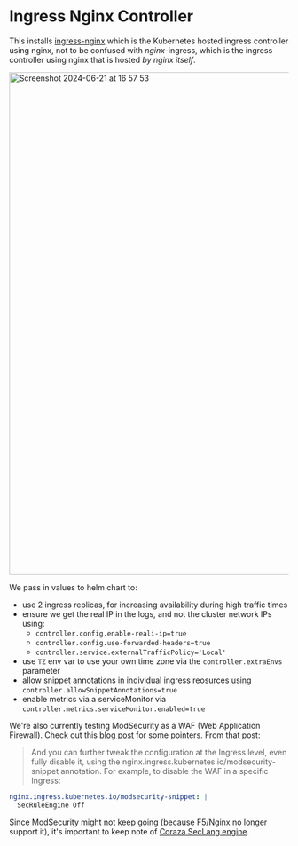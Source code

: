 # Ingress Nginx Controller
This installs [ingress-nginx](https://github.com/kubernetes/ingress-nginx) which is the Kubernetes hosted ingress controller using nginx, not to be confused with _nginx_-ingress, which is the ingress controller using nginx that is hosted _by nginx itself_.

<img width="906" alt="Screenshot 2024-06-21 at 16 57 53" src="https://github.com/small-hack/argocd-apps/assets/2389292/52d2cc0b-1dd5-4859-8b7e-a44a4da076fe">

We pass in values to helm chart to:

- use 2 ingress replicas, for increasing availability during high traffic times
- ensure we get the real IP in the logs, and not the cluster network IPs using:
  - `controller.config.enable-reali-ip=true`
  - `controller.config.use-forwarded-headers=true`
  - `controller.service.externalTrafficPolicy='Local'`
- use `TZ` env var to use your own time zone via the `controller.extraEnvs` parameter
- allow snippet annotations in individual ingress reosurces using `controller.allowSnippetAnnotations=true`
- enable metrics via a serviceMonitor via `controller.metrics.serviceMonitor.enabled=true`

We're also currently testing ModSecurity as a WAF (Web Application Firewall). Check out this [blog post](https://systemweakness.com/nginx-ingress-waf-with-modsecurity-from-zero-to-hero-fa284cb6f54a) for some pointers. From that post:

> And you can further tweak the configuration at the Ingress level, even fully disable it, using the nginx.ingress.kubernetes.io/modsecurity-snippet annotation. For example, to disable the WAF in a specific Ingress:

```yaml
nginx.ingress.kubernetes.io/modsecurity-snippet: |
  SecRuleEngine Off
```

Since ModSecurity might not keep going (because F5/Nginx no longer support it), it's important to keep note of [Coraza SecLang engine](https://owasp.org/blog/2021/12/22/announcing-coraza).
